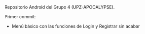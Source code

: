 Repositorio Android del Grupo 4 (UPZ-APOCALYPSE).

Primer commit:
- Menú básico con las funciones de Login y Registrar sin acabar
